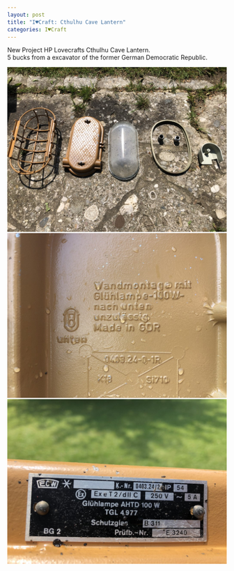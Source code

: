 ```yaml
---
layout: post
title: "I♥Craft: Cthulhu Cave Lantern"
categories: I♥Craft
---
```



New Project HP Lovecrafts Cthulhu Cave Lantern.\
5 bucks from a excavator of the former German Democratic Republic.

![Caddy OctoBox Wax polish](/assets/pix/Shadow_Lantern_01.JPG)\
![Caddy OctoBox Wax polish](/assets/pix/Shadow_Lantern_02.JPG)\
![Caddy OctoBox Wax polish](/assets/pix/Shadow_Lantern_03.JPG)